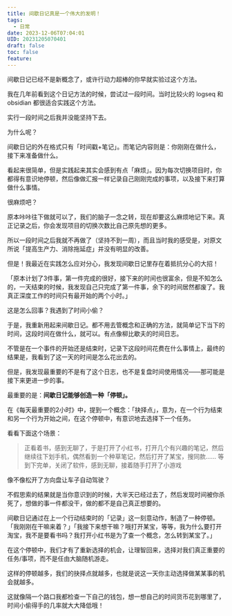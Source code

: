 ```yaml
---
title: 间歇日记真是一个伟大的发明！
tags:
  - 日常
date: 2023-12-06T07:04:01
UID: 20231205070401
draft: false
toc: false
feature:
---
```

间歇日记已经不是新概念了，或许行动力超棒的你早就实验过这个方法。

我在几年前看到这个日记方法的时候，尝试过一段时间。当时比较火的 logseq 和 obsidian 都很适合实践这个方法。

实行一段时间之后我并没能坚持下去。

为什么呢？

间歇日记的外在格式只有「时间戳+笔记」。而笔记内容则是：你刚刚在做什么，接下来准备做什么。

看起来很简单，但是实践起来其实会感到有点「麻烦」。因为每次切换项目时，你都得有意识地停顿，然后像做汇报一样记录自己刚刚完成的事项，以及接下来打算做什么事情。

很麻烦吧？

原本咔咔往下做就可以了，我们的脑子一念之转，现在却要这么麻烦地记下来。真正记录之后，你会发现项目的切换次数比自己原先想的更多。

所以一段时间之后我就不再做了（坚持不到一周），而且当时我的感受是，对原文所说「提高生产力、消除拖延症」并没有明显的改善。

但是！我最近在实践怎么应对分心，我发现间歇日记里存在着抵抗分心的大招！

<!--more-->

「原本计划了3件事，第一件完成的很好，接下来的时间也很富余，但是不知怎么的，一天结束的时候，我发现自己只完成了第一件事，余下的时间居然都废了。我真正深度工作的时间只有最开始的两个小时。」

这是怎么回事？我遇到了时间小偷？

于是，我重新用起来间歇日记。都不用去管概念和正确的方法，就简单记下当下的时间，这段时间在做什么，就可以。有点像柳比歇夫的时间日志。

不管是在一个事件的开始还是结束时，记录下这段时间花费在什么事情上，最终的结果是，我看到了这一天的时间是怎么花出去的。

但是，我发现最重要的不是有了这个日志，也不是复盘时间使用情况——那可能是接下来更进一步的事。

最重要的是：**间歇日记能够创造一种「停顿」。**

在《每天最重要的2小时》中，提到一个概念：「抉择点」，意为，在一个行为结束和另一个行为开始之间，在这个停顿中，有意识地去选择下一个任务。

看看下面这个场景：
> 正看着书，感到无聊了，于是打开了小红书，打开几个有兴趣的笔记，然后继续往下划手机，偶然看到一个种草笔记，然后打开了某宝，搜同款......
> 等到下完单，关闭了软件，感到无聊，接着随手打开了小游戏

像不像松开了方向盘让车子自动驾驶？

不假思索的结果就是当你意识到的时候，大半天已经过去了，然后发现时间被你杀死了，想做的事一件都没干，做的都不是自己真正想要的。

间歇日记通过在上一个行动结束时的「记录」这一刻意动作，制造了一种停顿。「我刚刚在干嘛来着？」「我接下来想干嘛？哦打开某宝，等等，我为什么要打开淘宝，我不是要看书吗？我打开小红书是为了查一个概念，怎么转到某宝了。」

在这个停顿中，我们才有了重新选择的机会，让理智回来，选择对我们真正重要的任务/事项，而不是任由大脑随机游走。

这样的停顿越多，我们的抉择点就越多，也就是说这一天你主动选择做某某事的机会就越多。

这就像隔一个路口我都检查一下自己的钱包，想一想自己的时间货币花到哪里了，时间小偷得手的几率就大大降低哦！


